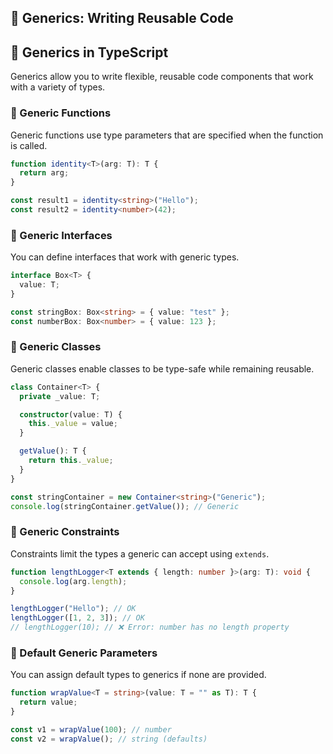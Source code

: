 ## 🔹 Generics: Writing Reusable Code

## 🧬 Generics in TypeScript

Generics allow you to write flexible, reusable code components that work with a variety of types.

### 🔹 Generic Functions

Generic functions use type parameters that are specified when the function is called.

```ts
function identity<T>(arg: T): T {
  return arg;
}

const result1 = identity<string>("Hello");
const result2 = identity<number>(42);
```

### 🔸 Generic Interfaces

You can define interfaces that work with generic types.

```ts
interface Box<T> {
  value: T;
}

const stringBox: Box<string> = { value: "test" };
const numberBox: Box<number> = { value: 123 };
```

### 🧱 Generic Classes

Generic classes enable classes to be type-safe while remaining reusable.

```ts
class Container<T> {
  private _value: T;

  constructor(value: T) {
    this._value = value;
  }

  getValue(): T {
    return this._value;
  }
}

const stringContainer = new Container<string>("Generic");
console.log(stringContainer.getValue()); // Generic
```

### 🧩 Generic Constraints

Constraints limit the types a generic can accept using `extends`.

```ts
function lengthLogger<T extends { length: number }>(arg: T): void {
  console.log(arg.length);
}

lengthLogger("Hello"); // OK
lengthLogger([1, 2, 3]); // OK
// lengthLogger(10); // ❌ Error: number has no length property
```

### 🧵 Default Generic Parameters

You can assign default types to generics if none are provided.

```ts
function wrapValue<T = string>(value: T = "" as T): T {
  return value;
}

const v1 = wrapValue(100); // number
const v2 = wrapValue(); // string (defaults)
```
